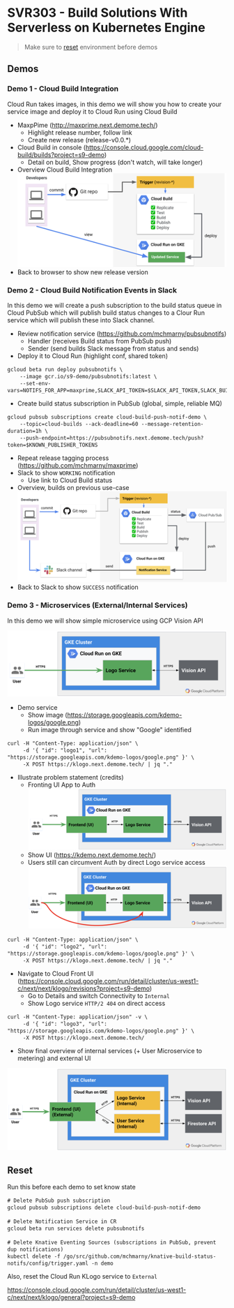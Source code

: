 # SVR303 - Build Solutions With Serverless on Kubernetes Engine

> Make sure to [reset](#Reset) environment before demos

## Demos

### Demo 1 - Cloud Build Integration

Cloud Run takes images, in this demo we will show you how to create your service image and deploy it to Cloud Run using Cloud Build

* MaxpPime (http://maxprime.next.demome.tech/)
  * Highlight release number, follow link
  * Create new release (release-v0.0.*)
* Cloud Build in console (https://console.cloud.google.com/cloud-build/builds?project=s9-demo)
  * Detail on build, Show progress (don't watch, will take longer)
* Overview Cloud Build Integration
![Cloud Build Integration](img/cb.png "Cloud Build Integration")
* Back to browser to show new release version 


### Demo 2 - Cloud Build Notification Events in Slack

In this demo we will create a push subscription to the build status queue in Cloud PubSub which will publish build status changes to a Clour Run service which will publish these into Slack channel. 

* Review notification service (https://github.com/mchmarny/pubsubnotifs)
  * Handler (receives Build status from PubSub push)
  * Sender (send builds Slack message from status and sends)
* Deploy it to Cloud Run (highlight conf, shared token)

```shell
gcloud beta run deploy pubsubnotifs \
    --image gcr.io/s9-demo/pubsubnotifs:latest \
    --set-env-vars=NOTIFS_FOR_APP=maxprime,SLACK_API_TOKEN=$SLACK_API_TOKEN,SLACK_BUILD_STATUS_CHANNEL=$SLACK_BUILD_STATUS_CHANNEL,KNOWN_PUBLISHER_TOKENS=$KNOWN_PUBLISHER_TOKENS
```

* Create build status subscription in PubSub (global, simple, reliable MQ)

```shell
gcloud pubsub subscriptions create cloud-build-push-notif-demo \
    --topic=cloud-builds --ack-deadline=60 --message-retention-duration=1h \
    --push-endpoint=https://pubsubnotifs.next.demome.tech/push?token=$KNOWN_PUBLISHER_TOKENS
```

* Repeat release tagging process (https://github.com/mchmarny/maxprime)
* Slack to show `WORKING` notification 
  * Use link to Cloud Build status 
* Overview, builds on previous use-case
![Cloud Build Integration with Slack Notifications](img/cbn.png "Cloud Build Integration with Slack Notifications")
* Back to Slack to show `SUCCESS` notification 


### Demo 3 - Microservices (External/Internal Services)

In this demo we will show simple microservice using GCP Vision API

![Microservice with Vision API on Cloud Run](img/ms-1.png "Microservice with Vision API on Cloud Run")

* Demo service
  * Show image (https://storage.googleapis.com/kdemo-logos/google.png)
  * Run image through service and show "Google" identified

```shell
curl -H "Content-Type: application/json" \
     -d '{ "id": "logo1", "url": "https://storage.googleapis.com/kdemo-logos/google.png" }' \
     -X POST https://klogo.next.demome.tech/ | jq "."
```

* Illustrate problem statement (credits)
  * Fronting UI App to Auth
![Auth Microservice fronting Logo Service](img/ms-2.png "Auth Microservice fronting Logo Service")
  * Show UI (https://kdemo.next.demome.tech/)
  * Users still can circumvent Auth by direct Logo service access
![Auth Microservice fronting Logo Service](img/ms-3.png "Auth Microservice fronting Logo Service")

```shell
curl -H "Content-Type: application/json" \
     -d '{ "id": "logo2", "url": "https://storage.googleapis.com/kdemo-logos/google.png" }' \
     -X POST https://klogo.next.demome.tech/ | jq "."
```

* Navigate to Cloud Front UI (https://console.cloud.google.com/run/detail/cluster/us-west1-c/next/next/klogo/revisions?project=s9-demo)
  * Go to Details and switch Connectivity to `Internal`
  * Show Logo service `HTTP/2 404` on direct access

```shell
curl -H "Content-Type: application/json" -v \
     -d '{ "id": "logo3", "url": "https://storage.googleapis.com/kdemo-logos/google.png" }' \
     -X POST https://klogo.next.demome.tech/
```

* Show final overview of internal services (+ User Microservice to metering) and external UI

![Microservices on Cloud Run](img/ms-4.png "Microservices on Cloud Run")


## Reset

Run this before each demo to set know state

```shell
# Delete PubSub push subscription
gcloud pubsub subscriptions delete cloud-build-push-notif-demo

# Delete Notification Service in CR
gcloud beta run services delete pubsubnotifs

# Delete Knative Eventing Sources (subscriptions in PubSub, prevent dup notifications)
kubectl delete -f /go/src/github.com/mchmarny/knative-build-status-notifs/config/trigger.yaml -n demo
```

Also, reset the Cloud Run KLogo service to `External`

https://console.cloud.google.com/run/detail/cluster/us-west1-c/next/next/klogo/general?project=s9-demo

